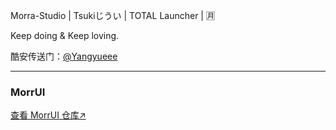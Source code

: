 Morra-Studio | Tsukiじうい | TOTAL Launcher | 🈷

Keep doing & Keep loving.

酷安传送门：[@Yangyueee](https://www.coolapk.com/u/19725581)

---

### **MorrUI**
[查看 MorrUI 仓库↗](https://GitHub.com/Yangyueee91/MorrUI)